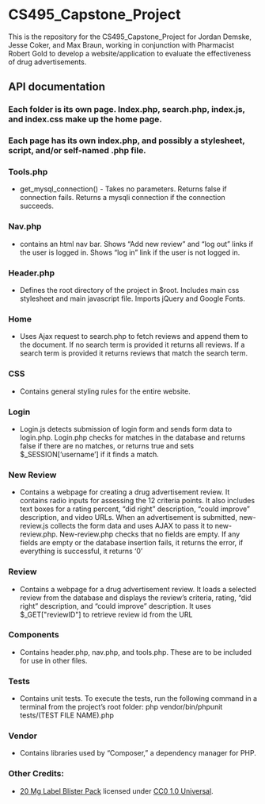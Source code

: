 # CS495_Capstone_Project
This is the repository for the CS495_Capstone_Project for Jordan Demske, Jesse Coker, and Max Braun, working in conjunction with Pharmacist Robert Gold to develop a website/application to evaluate the effectiveness of drug advertisements.

## API documentation

### Each folder is its own page. Index.php, search.php, index.js, and index.css make up the home page.

### Each page has its own index.php, and possibly a stylesheet, script, and/or self-named .php file.
 
### Tools.php
- get_mysql_connection() - Takes no parameters. Returns false if connection fails. Returns a mysqli connection if the connection succeeds.

### Nav.php
- contains an html nav bar. Shows “Add new review” and “log out” links if the user is logged in. Shows “log in” link if the user is not logged in.

### Header.php
- Defines the root directory of the project in $root. Includes main css stylesheet and main javascript file. Imports jQuery and Google Fonts.

### Home
- Uses Ajax request to search.php to fetch reviews and append them to the document. If no search term is provided it returns all reviews. If a search term is provided it returns reviews that match the search term.

### CSS
- Contains general styling rules for the entire website.

### Login
- Login.js detects submission of login form and sends form data to login.php. Login.php checks for matches in the database and returns false if there are no matches, or returns true and sets $_SESSION[‘username’] if it finds a match.

### New Review
- Contains a webpage for creating a drug advertisement review. It contains radio inputs for assessing the 12 criteria points. It also includes text boxes for a rating percent, “did right” description, “could improve” description, and video URLs. When an advertisement is submitted, new-review.js collects the form data and uses AJAX to pass it to new-review.php. New-review.php checks that no fields are empty. If any fields are empty or the database insertion fails, it returns the error, if everything is successful, it returns ‘0’

### Review
- Contains a webpage for a drug advertisement review. It loads a selected review from the database and displays the review’s criteria, rating, “did right” description, and “could improve” description. It uses $_GET["reviewID"] to retrieve review id from the URL

### Components
- Contains header.php, nav.php, and tools.php. These are to be included for use in other files.

### Tests
- Contains unit tests. To execute the tests, run the following command in a terminal from the project’s root folder:
php vendor/bin/phpunit tests/(TEST FILE NAME).php

### Vendor
- Contains libraries used by “Composer,” a dependency manager for PHP.

### Other Credits:
- [20 Mg Label Blister Pack](https://www.pexels.com/photo/20-mg-label-blister-pack-208512/) licensed under [CC0 1.0 Universal](https://creativecommons.org/publicdomain/zero/1.0/).
